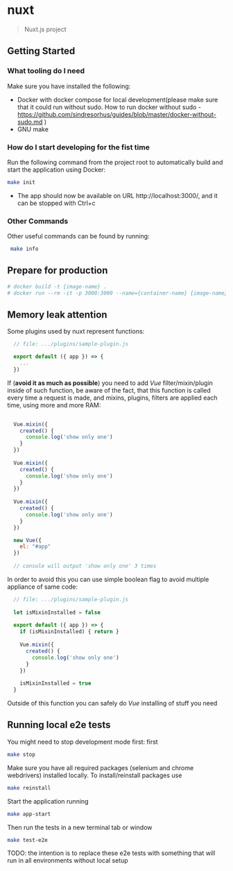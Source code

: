 # nuxt

> Nuxt.js project

## Getting Started

### What tooling do I need

Make sure you have installed the following:

  - Docker with docker compose for local development(please make sure that it could run without sudo.
    How to run docker without sudo - https://github.com/sindresorhus/guides/blob/master/docker-without-sudo.md )
  - GNU make
  
### How do I start developing for the fist time

Run the following command from the project root to automatically build and start the application using Docker:

``` bash 
make init
```


 - The app should now be available on URL http://localhost:3000/, and it can be stopped with Ctrl+c

### Other Commands

Other useful commands can be found by running:

``` bash 
 make info 
````

## Prepare for production

``` bash
# docker build -t {image-name} .
# docker run --rm -it -p 3000:3000 --name={container-name} {image-name}
```

## Memory leak attention

Some plugins used by nuxt represent functions:

```javascript
  // file: .../plugins/sample-plugin.js

  export default ({ app }) => {
    ...
  })
```

If (**avoid it as much as possible**) you need to add *Vue* filter/mixin/plugin inside of such function, be aware of the fact, that this function is called every time a request is made, and mixins, plugins, filters are applied each time, using more and more RAM:

```javascript
  
  Vue.mixin({
    created() {
      console.log('show only one')
    }
  })
  
  Vue.mixin({
    created() {
      console.log('show only one')
    }
  })
  
  Vue.mixin({
    created() {
      console.log('show only one')
    }
  })

  new Vue({
    el: "#app"
  })
  
  // console will output 'show only one' 3 times
```

In order to avoid this you can use simple boolean flag to avoid multiple appliance of same code:

```javascript
  // file: .../plugins/sample-plugin.js
  
  let isMixinInstalled = false
  
  export default ({ app }) => {
    if (isMixinInstalled) { return }
     
    Vue.mixin({
      created() {
        console.log('show only one')
      }
    })
      
    isMixinInstalled = true 
  }
```

Outside of this function you can safely do *Vue* installing of stuff you need

## Running local e2e tests
 
You might need to stop development mode first:
 first
 ```bash
make stop
```
Make sure you have all required packages (selenium and chrome webdrivers) installed locally.
To install/reinstall packages use
```bash
make reinstall 
``` 
Start the application running
 
```bash
make app-start
```

Then run the tests in a new terminal tab or window
``` bash
make test-e2e
```

TODO: the intention is to replace these e2e tests with something that will run in all environments without local setup
